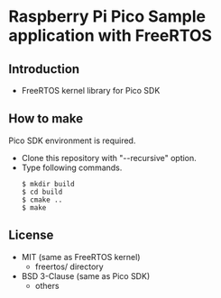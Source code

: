 # Raspberry Pi Pico Sample application with FreeRTOS

## Introduction

- FreeRTOS kernel library for Pico SDK


## How to make

Pico SDK environment is required.

- Clone this repository with "--recursive" option.
- Type following commands.
    ```
    $ mkdir build
    $ cd build
    $ cmake ..
    $ make
    ```

## License

- MIT (same as FreeRTOS kernel)
  - freertos/ directory
- BSD 3-Clause (same as Pico SDK)
  - others
